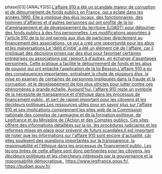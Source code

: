 phase[03]:[ANALYSIS]:[L'affaire 910 a été un scandale majeur de corruption et de détournement de fonds publics en France, qui a éclaté dans les années 1990. Elle a impliqué des élus locaux, des fonctionnaires, des hommes d'affaires et d'autres personnes qui ont profité de la loi d'aménagement et de développement du territoire (LOADT) pour détourner des fonds publics à des fins personnelles. Les modifications apportées à l'article 910 de la loi ont permis aux élus de participer directement au financement des associations, ce qui a créé une opportunité pour les abus et les malversations.Le 'délit d'initié' a été un élément clé de l'affaire, car il impliquait des décisions prises par des élus pour favoriser certaines entreprises ou associations par rapport à d'autres, en échange d'avantages personnels. Cette pratique a facilité le détournement de fonds et les abus de pouvoir qui ont entaché l'application de la loi Besson.L'affaire 910 a eu des conséquences importantes, entraînant la chute de plusieurs élus, la mise en examen de centaines de personnes impliquées dans la fraude et la corruption, et le développement de lois plus strictes pour lutter contre ces phénomènes à grande échelle. Aujourd'hui, l'affaire 910 reste un symbole de la nécessité de transparence et d'éthique dans les processus de financement public, et sert de rappel important pour les citoyens et les décideurs politiques.Les ressources utiles pour en savoir plus sur l'affaire 910 et ses implications comprennent les sites web de la Commission nationale des comptes de campagne et de la formation politique, de Legifrance et du Ministère de l'Action et des Comptes publics. Ces sites offrent des informations détaillées sur la loi, les procédures judiciaires et les réformes mises en place pour prévenir de futurs scandales.Il est important de noter que les informations sur l'affaire 910 sont encore d'actualité, car elles soulèvent des questions importantes sur la transparence, la responsabilité et l'éthique dans les processus de financement public. Les leçons tirées de cette affaire sont donc pertinentes pour les citoyens, les décideurs politiques et les chercheurs intéressés par la gouvernance et la responsabilité démocratique.](https://www.cnccfp.fr/partis-politiques/), <https://www.legifrance.gouv.fr/>, <https://budget.gouv.fr/>